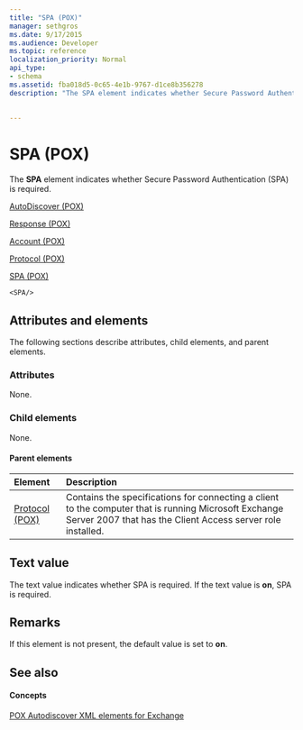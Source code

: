```yaml
---
title: "SPA (POX)"
manager: sethgros
ms.date: 9/17/2015
ms.audience: Developer
ms.topic: reference
localization_priority: Normal
api_type:
- schema
ms.assetid: fba018d5-0c65-4e1b-9767-d1ce8b356278
description: "The SPA element indicates whether Secure Password Authentication (SPA) is required."
 
 
---
```


# SPA (POX)

The **SPA** element indicates whether Secure Password Authentication (SPA) is required. 
  
[AutoDiscover (POX)](autodiscover-pox.md)
  
[Response (POX)](response-pox.md)
  
[Account (POX)](account-pox.md)
  
[Protocol (POX)](protocol-pox.md)
  
[SPA (POX)](spa-pox.md)
  
```
<SPA/>
```

## Attributes and elements

The following sections describe attributes, child elements, and parent elements.
  
### Attributes

None.
  
### Child elements

None.
  
#### Parent elements

|**Element**|**Description**|
|:-----|:-----|
|[Protocol (POX)](protocol-pox.md) <br/> |Contains the specifications for connecting a client to the computer that is running Microsoft Exchange Server 2007 that has the Client Access server role installed.  <br/> |
   
## Text value

The text value indicates whether SPA is required. If the text value is **on**, SPA is required.
  
## Remarks

If this element is not present, the default value is set to **on**.
  
## See also

#### Concepts

[POX Autodiscover XML elements for Exchange](pox-autodiscover-xml-elements-for-exchange.md)


